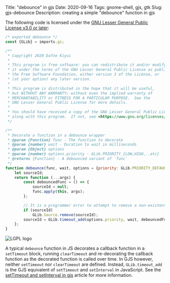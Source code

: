 Title: &quot;debounce&quot; in gjs
Date: 2020-09-16
Tags: gnome-shell, gjs, gtk
Slug: gjs-debounce
Description: creating a simple &quot;debounce&quot; function in gjs

The following code is licensed under the [GNU Lesser General Public License v3.0 or later](https://www.gnu.org/licenses/lgpl-3.0.txt):

```javascript
/* exported debounce */
const {GLib} = imports.gi;

/**
 * Copyright 2020 Dafne Kiyui
 *
 * This program is free software: you can redistribute it and/or modify
 * it under the terms of the GNU Lesser General Public License as published by
 * the Free Software Foundation, either version 3 of the License, or
 * (at your option) any later version.
 *
 * This program is distributed in the hope that it will be useful,
 * but WITHOUT ANY WARRANTY; without even the implied warranty of
 * MERCHANTABILITY or FITNESS FOR A PARTICULAR PURPOSE.  See the
 * GNU Lesser General Public License for more details.
 *
 * You should have received a copy of the GNU Lesser General Public License
 * along with this program.  If not, see <https://www.gnu.org/licenses/>.
 */

/**
 * Decorate a function in a debounce wrapper
 * @param {Function} func - The function to decorate
 * @param {number} wait - Duration to wait in milliseconds
 * @param {Object} options
 * @param {number} options.priority - GLib.PRIORITY_{LOW,HIGH,..etc}
 * @returns {Function} - A debounced variant of `func`
 */
function debounce(func, wait, options = {priority: GLib.PRIORITY_DEFAULT}) {
    let sourceId;
    return function (...args) {
        const debouncedFunc = () => {
            sourceId = null;
            func.apply(this, args);
        };

        // It is a programmer error to attempt to remove a non-existent source
        if (sourceId)
            GLib.Source.remove(sourceId);
        sourceId = GLib.timeout_add(options.priority, wait, debouncedFunc);
    };
}
```

![LGPL logo]({static}/images/lgplv3.png)

A typical `debounce` function in JS decorates a callback function in a `setTimeout` block, running `clearTimeout` and re-decorating the callback function as the decorated function is called over time. In GJS however, neither `setTimeout` nor `clearTimeout` are defined. Instead, `GLib.timeout_add` is the GJS equivalent of `setTimeout` and `setInterval` in JavaScript. See the [setTimeout and setInterval in gjs](/gjs-set-timeout-interval.html) article for more information.
